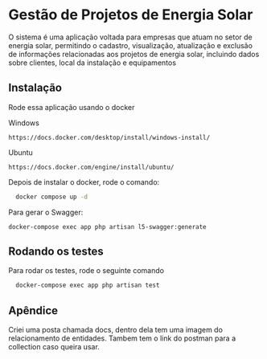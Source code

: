 
# Gestão de Projetos de Energia Solar

O sistema é uma aplicação voltada para empresas que atuam no setor de energia solar, permitindo o cadastro, visualização, atualização e exclusão de informações relacionadas aos projetos de energia solar, incluindo dados sobre clientes, local da instalação e equipamentos


## Instalação

Rode essa aplicação usando o docker

Windows
```
https://docs.docker.com/desktop/install/windows-install/
```

Ubuntu
```
https://docs.docker.com/engine/install/ubuntu/
```

Depois de instalar o docker, rode o comando:
```bash
  docker compose up -d
```

Para gerar o Swagger:
```
docker-compose exec app php artisan l5-swagger:generate
```
## Rodando os testes

Para rodar os testes, rode o seguinte comando

```bash
  docker-compose exec app php artisan test
```


## Apêndice

Criei uma posta chamada docs, dentro dela tem uma imagem do relacionamento de entidades.
Tambem tem o link do postman para a collection caso queira usar.